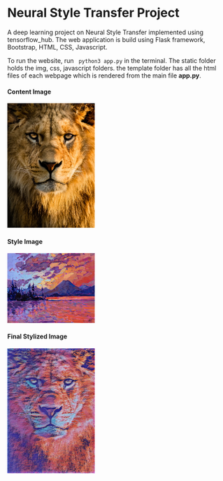 # Neural Style Transfer Project
A deep learning project on Neural Style Transfer implemented using tensorflow_hub. The web application is build using Flask framework, Bootstrap, HTML, CSS, Javascript.

To run the website, run ``` python3 app.py``` in the terminal.
The static folder holds the img, css, javascript folders.
the template folder has all the html files of each webpage which is rendered from the main file **app.py**.

#### Content Image
<img src="static/img/lion.jpeg" width="200">

#### Style Image
<img src="static/img/style15.jpg" width="200">

#### Final Stylized Image
<img src="static/img/stylized.jpg" width="200">
